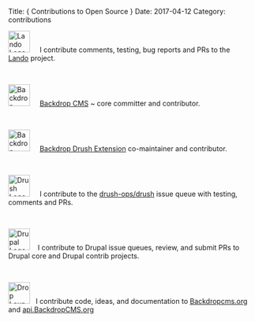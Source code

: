 Title: { Contributions to Open Source }
Date: 2017-04-12
Category: contributions


<p><img alt="Lando Logo" class="writings__image" height="44" src="https://avatars3.githubusercontent.com/u/31605584?v=4&amp;s=200" width="44" />&nbsp; &nbsp; &nbsp;I contribute comments, testing, bug reports and PRs to the <a href="https://github.com/kalabox/lando">Lando</a>&nbsp;project.</p>

<p>&nbsp;</p>

<p><img alt="Backdrop CMS Logo" class="writings__image" data-file-id="18" height="44" src="/files/inline-images/Backdrop-Logo-Mark-Black.png" width="44" />&nbsp; &nbsp; &nbsp;<a href="https://backdropcms.org">Backdrop CMS</a> ~ core committer and contributor.</p>

<p>&nbsp;</p>

<p><img alt="Backdrop Drush Extension Logo" class="writings__image" height="44" src="https://raw.githubusercontent.com/backdrop-contrib/drush/1.x-1.x/backdrop-drush-extension-logopn.png" width="44" />&nbsp; &nbsp; &nbsp;<a href="https://github.com/backdrop-contrib/drush">Backdrop Drush Extension</a> co-maintainer and contributor.</p>

<p>&nbsp;</p>

<p><img alt="Drush Logo" class="writings__image" height="44" src="https://avatars0.githubusercontent.com/u/931201?v=4&amp;s=200" width="44" />&nbsp; &nbsp; &nbsp;I contribute to the <a href="https://github.com/drush-ops/drush/issues">drush-ops/drush</a> issue queue with testing, comments and PRs.</p>

<p>&nbsp;</p>

<p><img alt="Drupal Logo" class="writings__image" data-file-id="19" height="44" src="/files/inline-images/druplicon-small.png" width="44" />&nbsp; &nbsp; I contribute to Drupal issue queues, review, and submit PRs to Drupal core and Drupal contrib projects.&nbsp;</p>

<p>&nbsp;</p>

<p><img alt="Drop Lounging" class="writings__image" data-file-id="14" src="/files/inline-images/Drop_lounging.png" width="44" />&nbsp; &nbsp;I contribute code, ideas, and documentation to <a href="https://BackdropCMS.org">Backdropcms.org</a> and <a href="https://api.BackdropCMS.org">api.BackdropCMS.org</a>&nbsp;</p>


